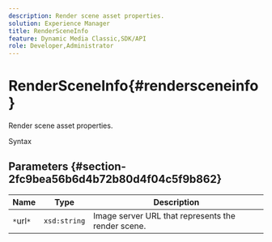 ```yaml
---
description: Render scene asset properties.
solution: Experience Manager
title: RenderSceneInfo
feature: Dynamic Media Classic,SDK/API
role: Developer,Administrator
---
```


# RenderSceneInfo{#rendersceneinfo}

Render scene asset properties.

 Syntax 

## Parameters {#section-2fc9bea56b6d4b72b80d4f04c5f9b862}

|  Name  | Type  | Description  |
|---|---|---|
|  `*`url`*`  | `xsd:string`  | Image server URL that represents the render scene.  |

